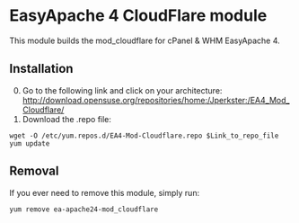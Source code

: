EasyApache 4 CloudFlare module
=============
This module builds the mod_cloudflare for cPanel & WHM EasyApache 4.

Installation
-----------
0. Go to the following link and click on your architecture: http://download.opensuse.org/repositories/home:/Jperkster:/EA4_Mod_Cloudflare/
0. Download the .repo file:
```
wget -O /etc/yum.repos.d/EA4-Mod-Cloudflare.repo $Link_to_repo_file 
yum update
```

Removal
-----------
If you ever need to remove this module, simply run:
```
yum remove ea-apache24-mod_cloudflare
```
